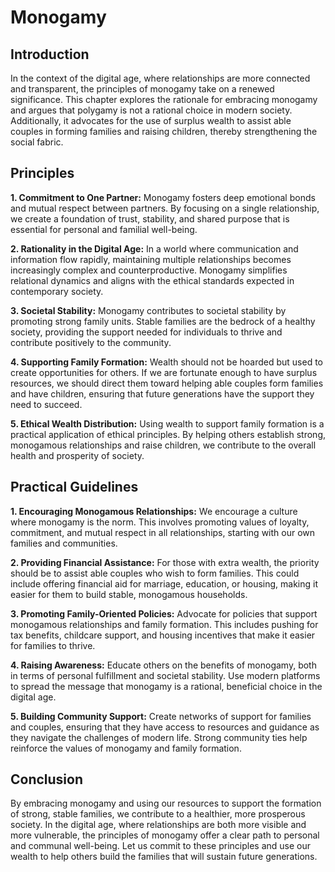 # Monogamy

## Introduction

In the context of the digital age, where relationships are more connected and transparent, the principles of monogamy take on a renewed significance. This chapter explores the rationale for embracing monogamy and argues that polygamy is not a rational choice in modern society. Additionally, it advocates for the use of surplus wealth to assist able couples in forming families and raising children, thereby strengthening the social fabric.

## Principles

**1. Commitment to One Partner:** Monogamy fosters deep emotional bonds and mutual respect between partners. By focusing on a single relationship, we create a foundation of trust, stability, and shared purpose that is essential for personal and familial well-being.

**2. Rationality in the Digital Age:** In a world where communication and information flow rapidly, maintaining multiple relationships becomes increasingly complex and counterproductive. Monogamy simplifies relational dynamics and aligns with the ethical standards expected in contemporary society.

**3. Societal Stability:** Monogamy contributes to societal stability by promoting strong family units. Stable families are the bedrock of a healthy society, providing the support needed for individuals to thrive and contribute positively to the community.

**4. Supporting Family Formation:** Wealth should not be hoarded but used to create opportunities for others. If we are fortunate enough to have surplus resources, we should direct them toward helping able couples form families and have children, ensuring that future generations have the support they need to succeed.

**5. Ethical Wealth Distribution:** Using wealth to support family formation is a practical application of ethical principles. By helping others establish strong, monogamous relationships and raise children, we contribute to the overall health and prosperity of society.

## Practical Guidelines

**1. Encouraging Monogamous Relationships:** We encourage a culture where monogamy is the norm. This involves promoting values of loyalty, commitment, and mutual respect in all relationships, starting with our own families and communities.

**2. Providing Financial Assistance:** For those with extra wealth, the priority should be to assist able couples who wish to form families. This could include offering financial aid for marriage, education, or housing, making it easier for them to build stable, monogamous households.

**3. Promoting Family-Oriented Policies:** Advocate for policies that support monogamous relationships and family formation. This includes pushing for tax benefits, childcare support, and housing incentives that make it easier for families to thrive.

**4. Raising Awareness:** Educate others on the benefits of monogamy, both in terms of personal fulfillment and societal stability. Use modern platforms to spread the message that monogamy is a rational, beneficial choice in the digital age.

**5. Building Community Support:** Create networks of support for families and couples, ensuring that they have access to resources and guidance as they navigate the challenges of modern life. Strong community ties help reinforce the values of monogamy and family formation.

## Conclusion

By embracing monogamy and using our resources to support the formation of strong, stable families, we contribute to a healthier, more prosperous society. In the digital age, where relationships are both more visible and more vulnerable, the principles of monogamy offer a clear path to personal and communal well-being. Let us commit to these principles and use our wealth to help others build the families that will sustain future generations.
